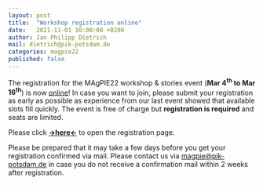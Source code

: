 ```yaml
---
layout: post
title:  "Workshop registration online"
date:   2021-11-01 10:00:00 +0200
author: Jan Philipp Dietrich
mail: dietrich@pik-potsdam.de
categories: magpie22
published: false
---
```


The registration for the MAgPIE22 workshop & stories event (**Mar 4<sup>th</sup> to Mar 16<sup>th</sup>**) is now [online](../../../registration/register.html)! In case you want to join, please submit your registration as early as possible as experience from our last event showed that available slots fill quickly. The event is free of charge but **registration is required** and seats are limited.

Please click **[->here<-](../../../registration/register.html)** to open the registration page.

Please be prepared that it may take a few days before you get your registration confirmed via mail. Please contact us via <magpie@pik-potsdam.de> in case you do not receive a confirmation mail within 2 weeks after registration.
